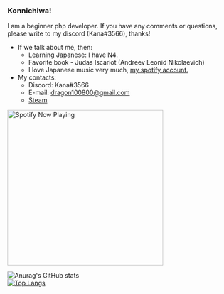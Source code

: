 ### Konnichiwa!
I am a beginner php developer. If you have any comments or questions, please write to my discord (Kana#3566), thanks!
+ If we talk about me, then:
    * Learning Japanese: I have N4.
    * Favorite book - Judas Iscariot (Andreev Leonid Nikolaevich)
    * I love Japanese music very much, [my spotify account.](https://open.spotify.com/user/iwzw7mu8kbeqszm8lc7jn88xk)
+ My contacts:
    + Discord: Kana#3566
    + E-mail: dragon100800@gmail.com
    + [Steam](https://steamcommunity.com/profiles/76561198096665890/ "Steam")


[<img src="https://kanamonogatari.vercel.app/api/spotify-playing" alt="Spotify Now Playing" width="350" />](https://open.spotify.com/user/iwzw7mu8kbeqszm8lc7jn88xk)



![Anurag's GitHub stats](https://github-readme-stats.vercel.app/api?username=KanaMonogatari&show_icons=true&theme=tokyonight)<br/>
[![Top Langs](https://github-readme-stats.vercel.app/api/top-langs/?username=KanaMonogatari&layout=compact&theme=tokyonight)](https://github.com/anuraghazra/github-readme-stats)


